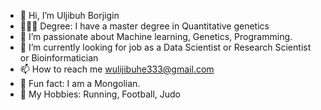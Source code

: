 - 👋 Hi, I’m Uljibuh Borjigin
- 👨🏻‍🎓 Degree:  I have a master degree in Quantitative genetics
- 👀 I’m passionate about Machine learning, Genetics, Programming.
- 🌱 I’m currently looking for job as a Data Scientist or Research Scientist or Bioinformatician
- 📫 How to reach me wulijibuhe333@gmail.com
- 🧬 Fun fact: I am a Mongolian.
- 🎯 My Hobbies: Running, Football, Judo
<!---
Uljibuh/Uljibuh is a ✨ special ✨ repository because its `README.md` (this file) appears on your GitHub profile.
You can click the Preview link to take a look at your changes.
--->
